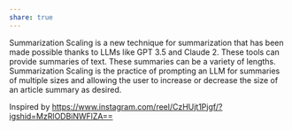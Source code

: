 ```yaml
---
share: true
---
```


Summarization Scaling is a new technique for summarization that has been made possible thanks to LLMs like GPT 3.5 and Claude 2. These tools can provide summaries of text. These summaries can be a variety of lengths. Summarization Scaling is the practice of prompting an LLM for summaries of multiple sizes and allowing the user to increase or decrease the size of an article summary as desired. 

Inspired by https://www.instagram.com/reel/CzHUjt1Pjgf/?igshid=MzRlODBiNWFlZA==